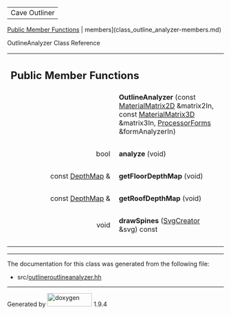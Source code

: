 <table data-cellspacing="0" data-cellpadding="0">
<colgroup>
<col style="width: 100%" />
</colgroup>
<tbody>
<tr id="projectrow" class="odd">
<td id="projectalign"><div id="projectname">
Cave Outliner
</div></td>
</tr>
</tbody>
</table>

[Public Member Functions](#pub-methods) | 
members](class_outline_analyzer-members.md)

OutlineAnalyzer Class Reference

<table class="memberdecls">
<colgroup>
<col style="width: 50%" />
<col style="width: 50%" />
</colgroup>
<tbody>
<tr class="odd heading">
<td colspan="2"><h2 id="public-member-functions"
class="groupheader"><span id="pub-methods"></span> Public Member
Functions</h2></td>
</tr>
<tr class="even memitem:aa0c612ca75e03911ff4bc740a9b8fd15">
<td class="memItemLeft" style="text-align: right;"
data-valign="top"><span id="aa0c612ca75e03911ff4bc740a9b8fd15"></span>
 </td>
<td class="memItemRight"
data-valign="bottom"><strong>OutlineAnalyzer</strong> (const <a
href="https://github.com/jariarkko/cave-outliner/blob/master/doc/software/class_material_matrix2_d.md" class="el">MaterialMatrix2D</a>
&amp;matrix2In, const <a href="https://github.com/jariarkko/cave-outliner/blob/master/doc/software/class_material_matrix3_d.md"
class="el">MaterialMatrix3D</a> &amp;matrix3In, <a
href="https://github.com/jariarkko/cave-outliner/blob/master/doc/software/class_processor_forms.md" class="el">ProcessorForms</a>
&amp;formAnalyzerIn)</td>
</tr>
<tr class="odd separator:aa0c612ca75e03911ff4bc740a9b8fd15">
<td colspan="2" class="memSeparator"> </td>
</tr>
<tr class="even memitem:af82d32b3d5625015708d329a53d5dc3e">
<td class="memItemLeft" style="text-align: right;"
data-valign="top"><span id="af82d32b3d5625015708d329a53d5dc3e"></span>
bool </td>
<td class="memItemRight" data-valign="bottom"><strong>analyze</strong>
(void)</td>
</tr>
<tr class="odd separator:af82d32b3d5625015708d329a53d5dc3e">
<td colspan="2" class="memSeparator"> </td>
</tr>
<tr class="even memitem:a1190a2486aff0176ada78a7efecb0637">
<td class="memItemLeft" style="text-align: right;"
data-valign="top"><span id="a1190a2486aff0176ada78a7efecb0637"></span>
const <a href="https://github.com/jariarkko/cave-outliner/blob/master/doc/software/class_depth_map.md" class="el">DepthMap</a> &amp; </td>
<td class="memItemRight"
data-valign="bottom"><strong>getFloorDepthMap</strong> (void)</td>
</tr>
<tr class="odd separator:a1190a2486aff0176ada78a7efecb0637">
<td colspan="2" class="memSeparator"> </td>
</tr>
<tr class="even memitem:ac1b05c987495a50c48c62a7eeb0de83b">
<td class="memItemLeft" style="text-align: right;"
data-valign="top"><span id="ac1b05c987495a50c48c62a7eeb0de83b"></span>
const <a href="https://github.com/jariarkko/cave-outliner/blob/master/doc/software/class_depth_map.md" class="el">DepthMap</a> &amp; </td>
<td class="memItemRight"
data-valign="bottom"><strong>getRoofDepthMap</strong> (void)</td>
</tr>
<tr class="odd separator:ac1b05c987495a50c48c62a7eeb0de83b">
<td colspan="2" class="memSeparator"> </td>
</tr>
<tr class="even memitem:a7f5ab64676e16f43e041a05b18efabd9">
<td class="memItemLeft" style="text-align: right;"
data-valign="top"><span id="a7f5ab64676e16f43e041a05b18efabd9"></span>
void </td>
<td class="memItemRight"
data-valign="bottom"><strong>drawSpines</strong> (<a
href="https://github.com/jariarkko/cave-outliner/blob/master/doc/software/class_svg_creator.md" class="el">SvgCreator</a> &amp;svg)
const</td>
</tr>
<tr class="odd separator:a7f5ab64676e16f43e041a05b18efabd9">
<td colspan="2" class="memSeparator"> </td>
</tr>
</tbody>
</table>

------------------------------------------------------------------------

The documentation for this class was generated from the following file:

-   src/<a href="outlineroutlineanalyzer_8hh_source.md"
    class="el">outlineroutlineanalyzer.hh</a>

------------------------------------------------------------------------

<span class="small">Generated
by [<img src="doxygen.svg" class="footer" width="104" height="31"
alt="doxygen" />](https://www.doxygen.org/index.md) 1.9.4</span>
